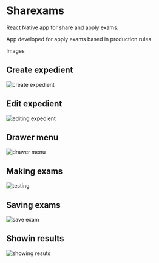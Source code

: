 # Sharexams

React Native app for share and apply exams.

App developed for apply exams based in production rules.

Images

## Create expedient

![create expedient](/screenshots/Screenshot_20220128-162015.png)

## Edit expedient

![editing expedient](/screenshots/Screenshot_20220128-162128.png)

## Drawer menu

![drawer menu](/screenshots/Screenshot_20220128-162207.png)

## Making exams

![testing](/screenshots/Screenshot_20220128-162230.png)

## Saving exams

![save exam](/screenshots/Screenshot_20220128-162332.png)

## Showin results

![showing resuts](/screenshots/Screenshot_20220128-162427.png)
